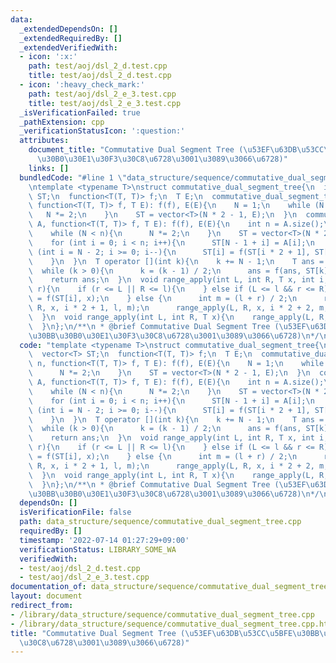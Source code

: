 ```yaml
---
data:
  _extendedDependsOn: []
  _extendedRequiredBy: []
  _extendedVerifiedWith:
  - icon: ':x:'
    path: test/aoj/dsl_2_d.test.cpp
    title: test/aoj/dsl_2_d.test.cpp
  - icon: ':heavy_check_mark:'
    path: test/aoj/dsl_2_e_3.test.cpp
    title: test/aoj/dsl_2_e_3.test.cpp
  _isVerificationFailed: true
  _pathExtension: cpp
  _verificationStatusIcon: ':question:'
  attributes:
    document_title: "Commutative Dual Segment Tree (\u53EF\u63DB\u53CC\u5BFE\u30BB\
      \u30B0\u30E1\u30F3\u30C8\u6728\u3001\u3089\u3066\u6728)"
    links: []
  bundledCode: "#line 1 \"data_structure/sequence/commutative_dual_segment_tree.cpp\"\
    \ntemplate <typename T>\nstruct commutative_dual_segment_tree{\n  int N;\n  vector<T>\
    \ ST;\n  function<T(T, T)> f;\n  T E;\n  commutative_dual_segment_tree(int n,\
    \ function<T(T, T)> f, T E): f(f), E(E){\n    N = 1;\n    while (N < n){\n   \
    \   N *= 2;\n    }\n    ST = vector<T>(N * 2 - 1, E);\n  }\n  commutative_dual_segment_tree(vector<T>\
    \ A, function<T(T, T)> f, T E): f(f), E(E){\n    int n = A.size();\n    N = 1;\n\
    \    while (N < n){\n      N *= 2;\n    }\n    ST = vector<T>(N * 2 - 1, E);\n\
    \    for (int i = 0; i < n; i++){\n      ST[N - 1 + i] = A[i];\n    }\n    for\
    \ (int i = N - 2; i >= 0; i--){\n      ST[i] = f(ST[i * 2 + 1], ST[i * 2 + 2]);\n\
    \    }\n  }\n  T operator [](int k){\n    k += N - 1;\n    T ans = ST[k];\n  \
    \  while (k > 0){\n      k = (k - 1) / 2;\n      ans = f(ans, ST[k]);\n    }\n\
    \    return ans;\n  }\n  void range_apply(int L, int R, T x, int i, int l, int\
    \ r){\n    if (r <= L || R <= l){\n    } else if (L <= l && r <= R){\n      ST[i]\
    \ = f(ST[i], x);\n    } else {\n      int m = (l + r) / 2;\n      range_apply(L,\
    \ R, x, i * 2 + 1, l, m);\n      range_apply(L, R, x, i * 2 + 2, m, r);\n    }\n\
    \  }\n  void range_apply(int L, int R, T x){\n    range_apply(L, R, x, 0, 0, N);\n\
    \  }\n};\n/**\n * @brief Commutative Dual Segment Tree (\u53EF\u63DB\u53CC\u5BFE\
    \u30BB\u30B0\u30E1\u30F3\u30C8\u6728\u3001\u3089\u3066\u6728)\n*/\n"
  code: "template <typename T>\nstruct commutative_dual_segment_tree{\n  int N;\n\
    \  vector<T> ST;\n  function<T(T, T)> f;\n  T E;\n  commutative_dual_segment_tree(int\
    \ n, function<T(T, T)> f, T E): f(f), E(E){\n    N = 1;\n    while (N < n){\n\
    \      N *= 2;\n    }\n    ST = vector<T>(N * 2 - 1, E);\n  }\n  commutative_dual_segment_tree(vector<T>\
    \ A, function<T(T, T)> f, T E): f(f), E(E){\n    int n = A.size();\n    N = 1;\n\
    \    while (N < n){\n      N *= 2;\n    }\n    ST = vector<T>(N * 2 - 1, E);\n\
    \    for (int i = 0; i < n; i++){\n      ST[N - 1 + i] = A[i];\n    }\n    for\
    \ (int i = N - 2; i >= 0; i--){\n      ST[i] = f(ST[i * 2 + 1], ST[i * 2 + 2]);\n\
    \    }\n  }\n  T operator [](int k){\n    k += N - 1;\n    T ans = ST[k];\n  \
    \  while (k > 0){\n      k = (k - 1) / 2;\n      ans = f(ans, ST[k]);\n    }\n\
    \    return ans;\n  }\n  void range_apply(int L, int R, T x, int i, int l, int\
    \ r){\n    if (r <= L || R <= l){\n    } else if (L <= l && r <= R){\n      ST[i]\
    \ = f(ST[i], x);\n    } else {\n      int m = (l + r) / 2;\n      range_apply(L,\
    \ R, x, i * 2 + 1, l, m);\n      range_apply(L, R, x, i * 2 + 2, m, r);\n    }\n\
    \  }\n  void range_apply(int L, int R, T x){\n    range_apply(L, R, x, 0, 0, N);\n\
    \  }\n};\n/**\n * @brief Commutative Dual Segment Tree (\u53EF\u63DB\u53CC\u5BFE\
    \u30BB\u30B0\u30E1\u30F3\u30C8\u6728\u3001\u3089\u3066\u6728)\n*/\n"
  dependsOn: []
  isVerificationFile: false
  path: data_structure/sequence/commutative_dual_segment_tree.cpp
  requiredBy: []
  timestamp: '2022-07-14 01:27:29+09:00'
  verificationStatus: LIBRARY_SOME_WA
  verifiedWith:
  - test/aoj/dsl_2_d.test.cpp
  - test/aoj/dsl_2_e_3.test.cpp
documentation_of: data_structure/sequence/commutative_dual_segment_tree.cpp
layout: document
redirect_from:
- /library/data_structure/sequence/commutative_dual_segment_tree.cpp
- /library/data_structure/sequence/commutative_dual_segment_tree.cpp.html
title: "Commutative Dual Segment Tree (\u53EF\u63DB\u53CC\u5BFE\u30BB\u30B0\u30E1\u30F3\
  \u30C8\u6728\u3001\u3089\u3066\u6728)"
---
```

